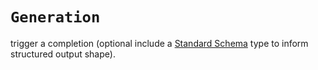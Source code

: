 # `Generation`

trigger a completion (optional include a
[Standard Schema](https://standardschema.dev/) type to inform structured output
shape).
